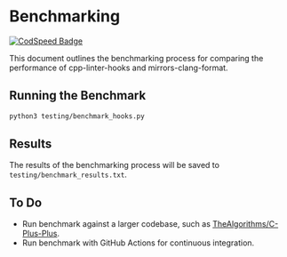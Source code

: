 # Benchmarking

[![CodSpeed Badge](https://img.shields.io/endpoint?url=https://codspeed.io/badge.json)](https://codspeed.io/cpp-linter/cpp-linter-hooks)

This document outlines the benchmarking process for comparing the performance of cpp-linter-hooks and mirrors-clang-format.

## Running the Benchmark

```bash
python3 testing/benchmark_hooks.py
```

## Results

The results of the benchmarking process will be saved to `testing/benchmark_results.txt`.

## To Do

- Run benchmark against a larger codebase, such as [TheAlgorithms/C-Plus-Plus](https://github.com/TheAlgorithms/C-Plus-Plus).
- Run benchmark with GitHub Actions for continuous integration.
